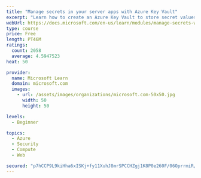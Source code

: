 ```yaml
---
title: "Manage secrets in your server apps with Azure Key Vault"
excerpt: "Learn how to create an Azure Key Vault to store secret values and how to enable secure access to the vault."
webUrl: https://docs.microsoft.com/en-us/learn/modules/manage-secrets-with-azure-key-vault/
type: course
price: Free
length: PT46M
ratings:
  count: 2058
  average: 4.5947523
heat: 50

provider:
  name: Microsoft Learn
  domain: microsoft.com
  images:
    - url: /assets/images/organizations/microsoft.com-50x50.jpg
      width: 50
      height: 50

levels:
  - Beginner

topics:
  - Azure
  - Security
  - Compute
  - Web

secured: "p7hCCP9L9kiHha6xISKj+fy11XuhJ8mrSPCCHZgj1K8P0e260F/06OprrmiR/d8P1b9A9IAWxR/RrH3AZuE71lI3vTvGDsZChBXT1MDyGDKIbGTKlgjpJT1dFB0ZV4XwwfgNyFRbAdWzS7n9jy+lGn4MrM9ryPe1ydz0JGrYaluiL+E3rtSLWS0KZSUxb56bj/YcIEBDKbczscYJJWT8t9J+lcW+PFq6qhg4y1lJrwKqOOV/57lUQDRlvwk55r7OnOle39Tvxax/y4fkmT8U2x9x3+rf6BABEQ2BbD5Y9iTW4hZSisO9CWbafjGTvAtGligZsF1eiV46dYDJWcTjNLezTTo3ztstHSae752TYtHgfAGovmHlEEA19BnBBenlDIF1Rbkg3eBxaa1M1CI3xL+5crDLB5CDFftQUdZOUPI=;ycPttulC61LBAJezVn7MJA=="
---
```



